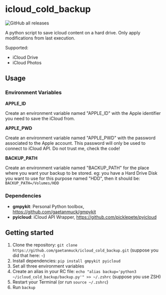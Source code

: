 # icloud_cold_backup

![GitHub all releases](https://img.shields.io/github/downloads/gaetanmuck/icloud_cold_backup/total)

A python script to save icloud content on a hard drive.
Only apply modifications from last execution.

Supported: 
- iCloud Drive
- iCloud Photos

## Usage

### Environment Variables

**APPLE_ID**

Create an environment variable named "APPLE_ID" with the Apple identifier you need to save the iCloud from.

**APPLE_PWD**

Create an environment variable named "APPLE_PWD" with the password associated to the Apple account.
This password will only be used to connect to iCloud API. 
Do not trust me, check the code!

**BACKUP_PATH**

Create an environment variable named "BACKUP_PATH" for the place where you want your backup to be stored.
eg: you have a Hard Drive Disk you want to use for this purpose named "HDD", then it should be: `BACKUP_PATH=/Volumes/HDD`

### Dependencies

- **gmpykit**: Personal Python toolbox, https://github.com/gaetanmuck/gmpykit
- **pyicloud**: iCloud API Wrapper, https://github.com/picklepete/pyicloud

## Getting started

1. Clone the repository: `git clone https://github.com/gaetanmuck/icloud_cold_backup.git` (suppose you did that here: `~`)
2. Install dependencies: `pip install gmpykit pyicloud`
3. Set all three environment variables
4. Create an alias in your RC file: `echo "alias backup='python3 ~/icloud_cold_backup/backup.py'" >> ~/.zshrc` (suppose you use ZSH)
5. Restart your Terminal (or run `source ~/.zshrc`)
6. Run `backup`
